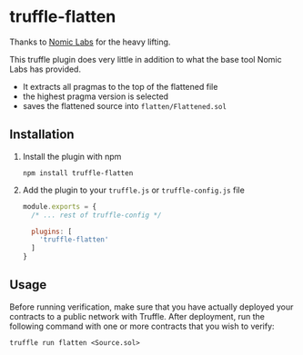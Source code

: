 # truffle-flatten

Thanks to [Nomic Labs](https://github.com/nomiclabs/truffle-flattener) for the heavy lifting.

This truffle plugin does very little in addition to what the base tool Nomic Labs has provided.

- It extracts all pragmas to the top of the flattened file
- the highest pragma version is selected
- saves the flattened source into `flatten/Flattened.sol` 


## Installation
1. Install the plugin with npm
    ```
    npm install truffle-flatten
    ```
1. Add the plugin to your `truffle.js` or `truffle-config.js` file
    ```js
    module.exports = {
      /* ... rest of truffle-config */

      plugins: [
        'truffle-flatten'
      ]
    }
   ```

## Usage
Before running verification, make sure that you have actually deployed your contracts to a public network with Truffle. After deployment, run the following command with one or more contracts that you wish to verify:

```
truffle run flatten <Source.sol>
```

